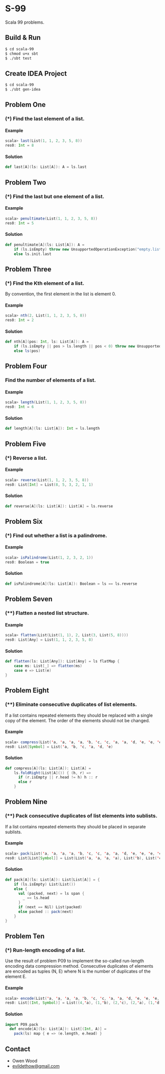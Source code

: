 # S-99 #
Scala 99 problems.

## Build & Run ##

```sh
$ cd scala-99
$ chmod u+x sbt
$ ./sbt test
```

## Create IDEA Project ##
```sh
$ cd scala-99
$ ./sbt gen-idea
```

## Problem One ##
### (*) Find the last element of a list. ###
#### Example ####
```scala
scala> last(List(1, 1, 2, 3, 5, 8))
res0: Int = 8
```
#### Solution ####
```scala
def last[A](ls: List[A]): A = ls.last
```

## Problem Two ##
### (*) Find the last but one element of a list. ###
#### Example ####
```scala
scala> penultimate(List(1, 1, 2, 3, 5, 8))
res0: Int = 5
```
#### Solution ####
```scala
def penultimate[A](ls: List[A]): A =
    if (ls.isEmpty) throw new UnsupportedOperationException("empty.list")
    else ls.init.last
```

## Problem Three ##
### (*) Find the Kth element of a list. ###
By convention, the first element in the list is element 0.
#### Example ####
```scala
scala> nth(2, List(1, 1, 2, 3, 5, 8))
res0: Int = 2
```
#### Solution ####
```scala
def nth[A](pos: Int, ls: List[A]): A =
    if (ls.isEmpty || pos > ls.length || pos < 0) throw new UnsupportedOperationException("empty.list")
    else ls(pos)
```

## Problem Four ##
### Find the number of elements of a list. ###
#### Example ####
```scala
scala> length(List(1, 1, 2, 3, 5, 8))
res0: Int = 6
```
#### Solution ####
```scala
def length[A](ls: List[A]): Int = ls.length
```

## Problem Five ##
### (*) Reverse a list. ###
#### Example ####
```scala
scala> reverse(List(1, 1, 2, 3, 5, 8))
res0: List[Int] = List(8, 5, 3, 2, 1, 1)
```
#### Solution ####
```scala
def reverse[A](ls: List[A]): List[A] = ls.reverse
```

## Problem Six ##
### (*) Find out whether a list is a palindrome. ###
#### Example ####
```scala
scala> isPalindrome(List(1, 2, 3, 2, 1))
res0: Boolean = true
```
#### Solution ####
```scala
def isPalindrome[A](ls: List[A]): Boolean = ls == ls.reverse
```

## Problem Seven ##
### (**) Flatten a nested list structure. ###
#### Example ####
```scala
scala> flatten(List(List(1, 1), 2, List(3, List(5, 8))))
res0: List[Any] = List(1, 1, 2, 3, 5, 8)
```
#### Solution ####
```scala
def flatten(ls: List[Any]): List[Any] = ls flatMap {
    case ms: List[_] => flatten(ms)
    case e => List(e)
}
```

## Problem Eight ##
### (**) Eliminate consecutive duplicates of list elements. ###
If a list contains repeated elements they should be replaced with a single copy of the element.
The order of the elements should not be changed.
#### Example ####
```scala
scala> compress(List('a, 'a, 'a, 'a, 'b, 'c, 'c, 'a, 'a, 'd, 'e, 'e, 'e, 'e))
res0: List[Symbol] = List('a, 'b, 'c, 'a, 'd, 'e)
```
#### Solution ####
```scala
def compress[A](ls: List[A]): List[A] =
    ls.foldRight(List[A]()) { (h, r) =>
      if (r.isEmpty || r.head != h) h :: r
      else r
    }
```

## Problem Nine ##
### (**) Pack consecutive duplicates of list elements into sublists. ###
If a list contains repeated elements they should be placed in separate sublists.
#### Example ####
```scala
scala> pack(List('a, 'a, 'a, 'a, 'b, 'c, 'c, 'a, 'a, 'd, 'e, 'e, 'e, 'e))
res0: List[List[Symbol]] = List(List('a, 'a, 'a, 'a), List('b), List('c, 'c), List('a, 'a), List('d), List('e, 'e, 'e, 'e))
```
#### Solution ####
```scala
def pack[A](ls: List[A]): List[List[A]] = {
    if (ls.isEmpty) List(List())
    else {
      val (packed, next) = ls span {
        _ == ls.head
      }
      if (next == Nil) List(packed)
      else packed :: pack(next)
    }
}
```

## Problem Ten ##
### (*) Run-length encoding of a list. ###
Use the result of problem P09 to implement the so-called run-length encoding data compression method.
Consecutive duplicates of elements are encoded as tuples (N, E) where N is the number of duplicates of the element E.
#### Example ####
```scala
scala> encode(List('a, 'a, 'a, 'a, 'b, 'c, 'c, 'a, 'a, 'd, 'e, 'e, 'e, 'e))
res0: List[(Int, Symbol)] = List((4,'a), (1,'b), (2,'c), (2,'a), (1,'d), (4,'e))
```
#### Solution ####
```scala
import PO9.pack
  def encode[A](ls: List[A]): List[(Int, A)] =
    pack(ls) map { e => (e.length, e.head) }
```

## Contact ##

- Owen Wood
- <a href="evildethow@gmail.com">evildethow@gmail.com</a>
